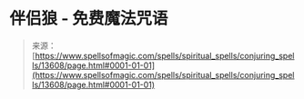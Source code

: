 <!--yml

category: 未分类

date: 2024-06-12 18:52:07

-->

# 伴侣狼 - 免费魔法咒语

> 来源：[https://www.spellsofmagic.com/spells/spiritual_spells/conjuring_spells/13608/page.html#0001-01-01](https://www.spellsofmagic.com/spells/spiritual_spells/conjuring_spells/13608/page.html#0001-01-01)

